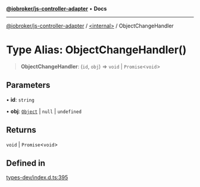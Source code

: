 [**@iobroker/js-controller-adapter**](../../README.md) • **Docs**

***

[@iobroker/js-controller-adapter](../../globals.md) / [\<internal\>](../README.md) / ObjectChangeHandler

# Type Alias: ObjectChangeHandler()

> **ObjectChangeHandler**: (`id`, `obj`) => `void` \| `Promise`\<`void`\>

## Parameters

• **id**: `string`

• **obj**: [`Object`](Object.md) \| `null` \| `undefined`

## Returns

`void` \| `Promise`\<`void`\>

## Defined in

[types-dev/index.d.ts:395](https://github.com/ioBroker/ioBroker.js-controller/blob/6e6387bb66b8177b201746ee5d7461396c3654ed/packages/types-dev/index.d.ts#L395)
